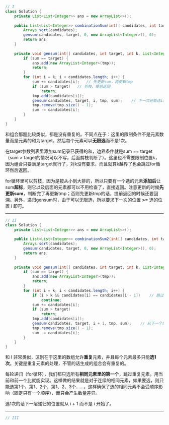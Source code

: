 ``` java
// I
class Solution {
    private List<List<Integer>> ans = new ArrayList<>();
    
    public List<List<Integer>> combinationSum(int[] candidates, int target) {
        Arrays.sort(candidates);
        gensum(candidates, target, 0, new ArrayList<Integer>(), 0);
        return ans;
    }
    
    private void gensum(int[] candidates, int target, int k, List<Integer> tmp, int sum) {
        if (sum == target) {
            ans.add(new ArrayList<Integer>(tmp));
            return;
        }
        for (int i = k; i < candidates.length; i++) {
            sum += candidates[i];   // 先更新sum，再更新tmp
            if (sum > target)   // 剪枝，提前返回
                return;
            tmp.add(candidates[i]);
            gensum(candidates, target, i, tmp, sum);	// 下一次还能选i位置
            tmp.remove(tmp.size() - 1);
            sum -= candidates[i];
        }
    }
}
```

和组合那题比较类似，都是没有重复的。不同点在于：这里的限制条件不是元素数量而是元素的和为target，然后每个元素可以**无限选**而不是1次。

在target参数列表里添加sum记录已获得的和，边界条件就是sum == target（sum > target的情况可以不写，后面剪枝判断了）。这里也不需要限制位置k，因为组合只要满足target就行了，对k没有要求，而且就算k越界了也会跳过for循环然后返回。

for循环里可以剪枝，因为是按从小到大排的，所以只要有一个选的元素**添加后**让sum**超标**，则它以及后面的元素都可以不用检查了，直接返回。注意更新的时候**先更新sum**，判断完了再更新tmp；否则先更新tmp的话，提前返回的时候还要回溯。另外，递归gensum时，由于可以无限选，所以要求下一次的位置 **>=** 选的位置 i 即可。

------

``` java
// II
class Solution {
    private List<List<Integer>> ans = new ArrayList<>();
    
    public List<List<Integer>> combinationSum2(int[] candidates, int target) {
        Arrays.sort(candidates);
        gensum(candidates, target, 0, new ArrayList<Integer>(), 0);
        return ans;
    }
    
    private void gensum(int[] candidates, int target, int k, List<Integer> tmp, int sum) {
        if (sum == target) {
            ans.add(new ArrayList<Integer>(tmp));
            return;
        }
        for (int i = k; i < candidates.length; i++) {
            if (i > k && candidates[i] == candidates[i - 1])	// 跳过重复元素
                continue;
            sum += candidates[i];
            if (sum > target)
                return;
            tmp.add(candidates[i]);
            gensum(candidates, target, i + 1, tmp, sum);	// 从下一个位置开选
            tmp.remove(tmp.size() - 1);
            sum -= candidates[i];
        }
    }
}
```

和 I 非常类似，区别在于这里的数组允许**重复**元素，并且每个元素最多只能**选1次**。关键是重复元素的处理，不管的话生成的组合会有重复的。

每轮递归（for循环），我们都只选所有**相同元素里的第一个**，跳过重复元素。用当前和前一个比就能实现。这样做的结果就是对于连续的相同元素，如果要选，则只能选第1个，第1、2个，第1、2、3个......，这样确保了选的相同元素不会受顺序影响（固定只有一个顺序），而只会产生数量差异。

选1次的话下一层递归的位置就从 i + 1 而不是 i 开始了。

------

``` java
// III

```

